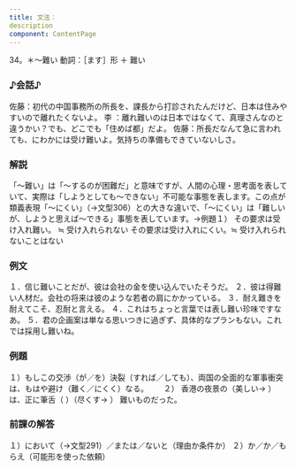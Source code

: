 ```yaml
---
title: 文法：
description
component: ContentPage
---
```



34。＊～難い
動詞：［ます］形 ＋ 難い

### ♪会話♪
佐藤：初代の中国事務所の所長を、課長から打診されたんだけど、日本は住みやすいので離れたくないよ。 李 ：離れ難いのは日本ではなくて、真理さんなのと違うかい？でも、どこでも「住めば都」だよ。 佐藤：所長だなんて急に言われても、にわかには受け難いよ。気持ちの準備もできていないしさ。

### 解説
「～難い」は「～するのが困難だ」と意味ですが、人間の心理・思考面を表していて、実際は「しようとしても～できない」不可能な事態を表します。この点が類義表現「～にくい」（→文型306）との大きな違いで、「～にくい」は「難しいが、しようと思えば～できる」事態を表しています。→例題１）
その要求は受け入れ難い。 ≒ 受け入れられない その要求は受け入れにくい。≒ 受け入れられないことはない

### 例文
１．信じ難いことだが、彼は会社の金を使い込んでいたそうだ。
２．彼は得難い人材だ。会社の将来は彼のような若者の肩にかかっている。
３．耐え難きを耐えてこそ、忍耐と言える。
４．これはちょっと言葉では表し難い珍味ですなあ。
５．君の企画案は単なる思いつきに過ぎず、具体的なプランもない。これでは採用し難いね。

### 例題
１）もしこの交渉（が／を）決裂（すれば／しても）、両国の全面的な軍事衝突は、もはや避け（難く／にくく）なる。      
２） 香港の夜景の（美しい→ ）は、正に筆舌（ ）（尽くす→ ） 難いものだった。

### 前課の解答
１）において（→文型291）／または／ないと（理由か条件か）
２）か／か／もらえ（可能形を使った依頼）
